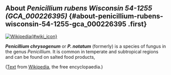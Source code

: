 About *Penicillium rubens Wisconsin 54-1255 (GCA\_000226395)* {#about-penicillium-rubens-wisconsin-54-1255-gca_000226395 .first}
-------------------------------------------------------------

[![Wikipedia](/img/wikipedia_logo_v2_en.png){#wiki_icon}](http://en.wikipedia.org/wiki/Penicillium_chrysogenum)

***Penicillium chrysogenum*** or ***P. notatum*** (formerly) is a
species of fungus in the genus *Penicillium*. It is common in temperate
and subtropical regions and can be found on salted food products,

([Text](http://en.wikipedia.org/wiki/Penicillium_chrysogenum) from
[Wikipedia](http://en.wikipedia.org/), the free encyclopaedia.)
